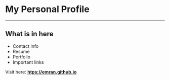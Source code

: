 # My Personal Profile
___

## What is in here
 - Contact Info
 - Resume
 - Portfolio
 - Important links

 Visit here: **[htps://emran.github.io](htps://emran.github.io)**



